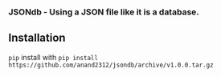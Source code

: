 ### JSONdb - Using a JSON file like it is a database.

## Installation
`pip` install with
```pip install https://github.com/anand2312/jsondb/archive/v1.0.0.tar.gz```

